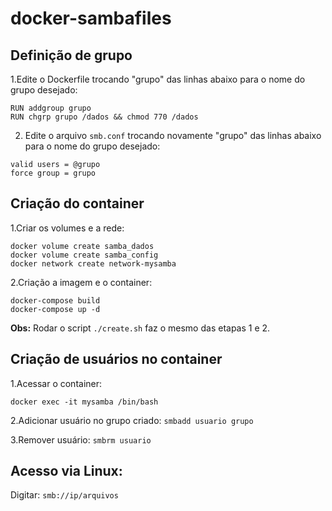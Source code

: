 # docker-sambafiles

## Definição de grupo

1.Edite o Dockerfile trocando "grupo" das linhas abaixo para o nome do grupo desejado:

```
RUN addgroup grupo
RUN chgrp grupo /dados && chmod 770 /dados
```

2. Edite o arquivo `smb.conf` trocando novamente "grupo" das linhas abaixo para o nome do grupo desejado:

```
valid users = @grupo
force group = grupo
```

## Criação do container

1.Criar os volumes e a rede:

```
docker volume create samba_dados
docker volume create samba_config
docker network create network-mysamba
```

2.Criação a imagem e o container:

```
docker-compose build
docker-compose up -d
```
**Obs:** Rodar o script `./create.sh` faz o mesmo das etapas 1 e 2.

## Criação de usuários no container

1.Acessar o container:

`docker exec -it mysamba /bin/bash`

2.Adicionar usuário no grupo criado:  `smbadd usuario grupo`

3.Remover usuário:  `smbrm usuario`

## Acesso via Linux:

Digitar: `smb://ip/arquivos`
